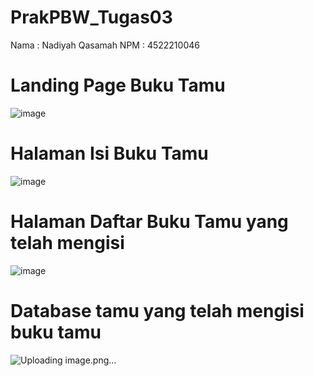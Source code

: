 # PrakPBW_Tugas03
Nama : Nadiyah Qasamah
NPM  : 4522210046

# Landing Page Buku Tamu
![image](https://github.com/user-attachments/assets/3fcd9fe8-ae50-41d2-a984-945cf5aa9bd8)

# Halaman Isi Buku Tamu
![image](https://github.com/user-attachments/assets/db9fdc55-6d01-41e5-9b57-eacdeae38ed9)

# Halaman Daftar Buku Tamu yang telah mengisi
![image](https://github.com/user-attachments/assets/196417a9-a9c2-4507-8999-1231aaf63672)

# Database tamu yang telah mengisi buku tamu
![Uploading image.png…]()
